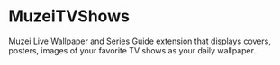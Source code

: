 # MuzeiTVShows
Muzei Live Wallpaper and Series Guide extension that displays covers, posters, images of your favorite TV shows as your daily wallpaper. 

